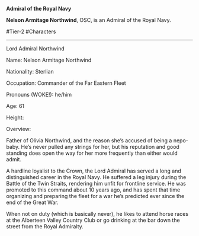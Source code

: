 **Admiral of the Royal Navy**

**Nelson Armitage Northwind**, OSC, is an Admiral of the Royal Navy.

#Tier-2 #Characters 

---
Lord Admiral Northwind

  

Name: Nelson Armitage Northwind

Nationality: Sterlian

Occupation: Commander of the Far Eastern Fleet

Pronouns (WOKE!): he/him

Age: 61

Height:

  

Overview:

  

Father of Olivia Northwind, and the reason she’s accused of being a nepo-baby. He’s never pulled any strings for her, but his reputation and good standing does open the way for her more frequently than either would admit.

  

A hardline loyalist to the Crown, the Lord Admiral has served a long and distinguished career in the Royal Navy. He suffered a leg injury during the Battle of the Twin Straits, rendering him unfit for frontline service. He was promoted to this command about 10 years ago, and has spent that time organizing and preparing the fleet for a war he’s predicted ever since the end of the Great War.

  

When not on duty (which is basically never), he likes to attend horse races at the Alberteen Valley Country Club or go drinking at the bar down the street from the Royal Admiralty.